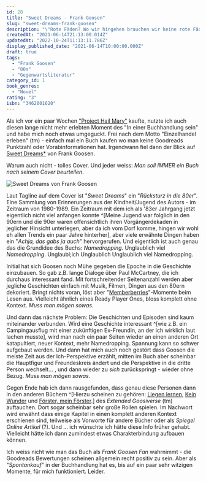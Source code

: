```yaml
---
id: 28
title: "Sweet Dreams - Frank Goosen"
slug: "sweet-dreams-frank-goosen"
description: "\"Rote Fäden? Wo wir hingehen brauchen wir keine rote Fäden\""
createdAt: "2021-06-14T21:13:00.014Z"
updatedAt: "2022-10-24T11:13:11.786Z"
display_published_date: "2021-06-14T10:00:00.000Z"
draft: true
tags:
  - "Frank Goosen"
  - "80s"
  - "Gegenwartsliteratur"
category_id: 1
book_genres:
  - "Novel"
rating: "3"
isbn: "3462001620"
---
```


Als ich vor ein paar Wochen ["Project Hail Mary"](https://www.flore.nz/blog/project-hail-mary-andy-weir) kaufte, nutzte ich auch diesen lange nicht mehr erlebten Moment des "In einer Buchhandlung sein" und habe mich noch etwas umgeguckt. Frei nach dem Motto "Einzelhandel erleben" (tm) - einfach mal ein Buch kaufen wo man keine Goodreads Punktzahl oder Vorabinformationen hat. Irgendwann fiel dann der Blick auf [Sweet Dreams*](https://amzn.to/3zBSrWv) von Frank Goosen. 

Warum auch nicht - tolles Cover. Und jeder weiss: *Man soll IMMER ein Buch nach seinem Cover beurteilen*. 

![Sweet Dreams von Frank Goosen](https://res.cloudinary.com/dlsll9dkn/image/upload/v1623703522/photo_2021_06_09_00_05_38_af919186af.jpg)

Laut Tagline auf dem Cover ist "*Sweet Dreams*" ein "*Rücksturz in die 80er*". Eine Sammlung von Erinnerungen aus der Kindheit/Jugend des Autors - im Zeitraum von 1980-1989. Ein Zeitraum mit dem ich als '83er Jahrgang jetzt eigentlich nicht viel anfangen konnte ^[Meine Jugend war folglich in den 90ern und die 90er waren offensichtlich ihren Vorgängerdekaden in jeglicher Hinsicht unterlegen, aber da ich vom Dorf komme, hingen wir wohl eh allen Trends ein paar Jahre hinterher], aber viele erwähnte Dingen haben ein "*Achja, das gabs ja auch*" hervorgerufen. Und eigentlich ist auch genau das die Grundidee des Buchs: *Namedropping*. Unglaublich viel *Namedropping*. Unglaubl;ich Unglaublich Unglaublich viel Namedropping.

Initial hat sich Goosen noch Mühe gegeben die Epoche in die Geschichte einzubauen. So gab z.B. lange Dialoge über Paul McCartney, die ich durchaus interessant fand. Mit fortschreitender Seitenanzahl werden aber jegliche Geschichten einfach mit Musik, Filmen, Dingen aus den 80ern dekoriert. Bringt nichts voran, löst aber "[Memberberries](https://en.wikipedia.org/wiki/Member_Berries)"-Momente beim Lesen aus. Vielleicht ähnlich eines Ready Player Ones, bloss komplett ohne Kontext. *Muss man mögen sowas.*

Und dann das nächste Problem: Die Geschichten und Episoden sind kaum miteinander verbunden. Wird eine Geschichte interessant ^[wie z.B. ein Campingausflug mit einer zukünftigen Ex-Freundin, an der ich wirklich laut lachen musste], wird man nach ein paar Seiten wieder an einen anderen Ort katapultiert, neuer Kontext, mehr Namedropping. Spannung kann so schwer aufgebaut werden. Und dann hat mich auch noch gestört dass Goosen die meiste Zeit aus der Ich-Perspektive erzählt, mitten im Buch aber scheinbar die Hauptfigur und Freundeskreis ändert und die Perspektive in die dritte Person wechselt... , und dann wieder zu *sich* zurückspringt - wieder ohne Bezug. *Muss man mögen sowas.*

Gegen Ende hab ich dann rausgefunden, dass genau diese Personen dann in den anderen Büchern ^[Hierzu scheinen zu gehören: [Liegen lernen](https://amzn.to/3cHE9K6), [Kein Wunder](https://amzn.to/3zwpMlE) und [Förster, mein Förster](https://amzn.to/3gmP7a2).] des _Extended Goosiverse_ (tm) auftauchen. Dort sogar scheinbar sehr große Rollen spielen. Im Nachwort wird erwähnt dass einige Kapitel in einen komplett anderen Kontext erschienen sind, teilweise als Vorworte für andere Bücher oder als *Spiegel Online Artikel* (?).  Und ... ich wünschte ich hätte diese Info früher gehabt. Vielleicht hätte ich dann zumindest etwas Charakterbindung aufbauen können. 

Ich weiss nicht wie man das Buch als *Frank Goosen Fan* wahrnimmt - die Goodreads Bewertungen scheinen allgemein recht positiv zu sein. Aber als "*Spontankauf*" in der Buchhandlung hat es, bis auf ein paar sehr witzigen Momente, für mich funktioniert. Leider. 